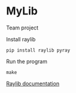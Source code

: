 # MyLib

Team project

Install raylib
```
pip install raylib pyray
```

Run the program
```
make
```

[Raylib documentation](https://www.raylib.com/cheatsheet/cheatsheet.html)
